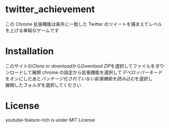 # twitter_achievement

この Chrome 拡張機能は条件に一致した Twitter のツイートを捕まえてレベルを上げる単純なゲームです<br>

# Installation

このサイトの*Clone or download*から*Download ZIP*を選択してファイルをダウンロードして展開
chrome の設定から拡張機能を選択して*デベロッパーモード*をオンにしたあと*パッケージ化されていない拡張機能を読み込む*を選択し  
展開したフォルダを選択してください

# License

youtube-feature-rich is under MIT License
